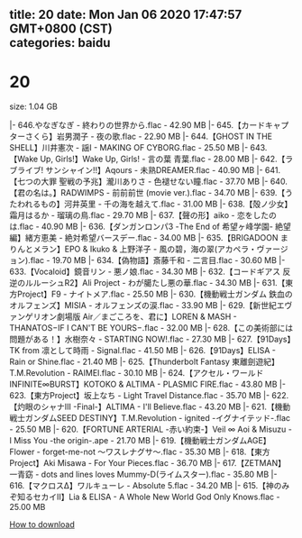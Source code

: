 
title: 20
date: Mon Jan 06 2020 17:47:57 GMT+0800 (CST)    
categories: baidu
---

# 20
size: 1.04 GB
 
 
|- 646.やなぎなぎ - 終わりの世界から.flac - 42.90 MB
|- 645.【カードキャプターさくら】岩男潤子 - 夜の歌.flac - 22.90 MB
|- 644.【GHOST IN THE SHELL】川井憲次 - 謡I - MAKING OF CYBORG.flac - 25.50 MB
|- 643.【Wake Up, Girls!】Wake Up, Girls! - 言の葉 青葉.flac - 28.00 MB
|- 642.【ラブライブ! サンシャイン!!】Aqours - 未熟DREAMER.flac - 40.90 MB
|- 641.【七つの大罪 聖戦の予兆】瀧川ありさ - 色褪せない瞳.flac - 37.70 MB
|- 640.【君の名は。】RADWIMPS - 前前前世 (movie ver.).flac - 34.70 MB
|- 639.【うたわれるもの】河井英里 - 千の海を越えて.flac - 31.00 MB
|- 638.【殻ノ少女】霜月はるか - 瑠璃の鳥.flac - 29.70 MB
|- 637.【聲の形】aiko - 恋をしたのは.flac - 40.90 MB
|- 636.【ダンガンロンパ3 -The End of 希望ヶ峰学園- 絶望編】緒方恵美 - 絶対希望バースデー.flac - 34.00 MB
|- 635.【BRIGADOON まりんとメラン】EPO & Ikuko & 上野洋子 - 風の碧，海の翠(アカペラ・ヴァージョン).flac - 19.70 MB
|- 634.【偽物語】斎藤千和 - 二言目.flac - 30.60 MB
|- 633.【Vocaloid】鏡音リン - 悪ノ娘.flac - 34.30 MB
|- 632.【コードギアス 反逆のルルーシュR2】Ali Project - わが臈たし悪の華.flac - 34.30 MB
|- 631.【東方Project】F9 - ナイトメア.flac - 25.50 MB
|- 630.【機動戦士ガンダム 鉄血のオルフェンズ】MISIA - オルフェンズの涙.flac - 33.90 MB
|- 629.【新世紀エヴァンゲリオン劇場版 Air／まごころを、君に】LOREN & MASH - THANATOS−IF I CAN'T BE YOURS−.flac - 32.00 MB
|- 628.【この美術部には問題がある！】水樹奈々 - STARTING NOW!.flac - 27.30 MB
|- 627.【91Days】TK from 凛として時雨 - Signal.flac - 41.50 MB
|- 626.【91Days】ELISA - Rain or Shine.flac - 21.40 MB
|- 625.【Thunderbolt Fantasy 東離劍遊紀】T.M.Revolution - RAIMEI.flac - 30.10 MB
|- 624.【アクセル・ワールド INFINITE∞BURST】KOTOKO & ALTIMA - PLASMIC FIRE.flac - 43.80 MB
|- 623.【東方Project】坂上なち - Light Travel Distance.flac - 35.70 MB
|- 622.【灼眼のシャナIII -Final-】ALTIMA - I'll Believe.flac - 43.20 MB
|- 621.【機動戦士ガンダムSEED DESTINY】T.M.Revolution - ignited -イグナイテッド-.flac - 25.50 MB
|- 620.【FORTUNE ARTERIAL -赤い約束-】Veil ∞ Aoi & Misuzu - I Miss You -the origin-.ape - 21.70 MB
|- 619.【機動戦士ガンダムAGE】Flower - forget-me-not ～ワスレナグサ～.flac - 35.30 MB
|- 618.【東方Project】Aki Misawa - For Your Pieces.flac - 36.70 MB
|- 617.【ZETMAN】一青窈 - dots and lines loves Mummy-D(ライムスター).flac - 35.80 MB
|- 616.【マクロスΔ】ワルキューレ - Absolute 5.flac - 34.20 MB
|- 615.【神のみぞ知るセカイII】Lia & ELISA - A Whole New World God Only Knows.flac - 25.00 MB

[How to download](https://bpcam.bemobtrk.com/go/2ceec3aa-1ca2-46d6-b9ff-aaa5c184517c?jno=3535)